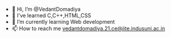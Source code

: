 - 👋 Hi, I’m @VedantDomadiya
- 👀 I've learned C,C++,HTML,CSS
- 🌱 I’m currently learning Web development
- 📫 How to reach me vedantdomadiya.21.ce@iite.indusuni.ac.in

